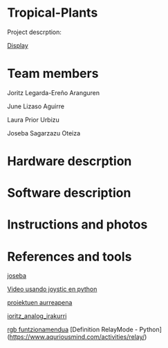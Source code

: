 # Tropical-Plants
  Project descrption:
  
  [Display](https://wokwi.com/projects/413911746413303809)
# Team members
  Joritz Legarda-Ereño Aranguren
  
  June Lizaso Aguirre
  
  Laura Prior Urbizu
  
  Joseba Sagarzazu Oteiza
# Hardware descrption
# Software description
# Instructions and photos
# References and tools

[joseba](https://decodigo.com/python-3-crear-ventana-o-interfaz-grafica-gui)

[Video usando joystic en python](https://www.youtube.com/watch?v=j8-2drJMrf4)

[proiektuen aurreapena](https://wokwi.com/projects/415155736853765121)

[ioritz_analog_irakurri](https://randomnerdtutorials.com/esp32-esp8266-analog-readings-micropython/)

[rgb funtzionamendua](https://esp32io.com/tutorials/esp32-ws2812b-led-strip)
[Definition RelayMode - Python] (https://www.aquriousmind.com/activities/relay/)
